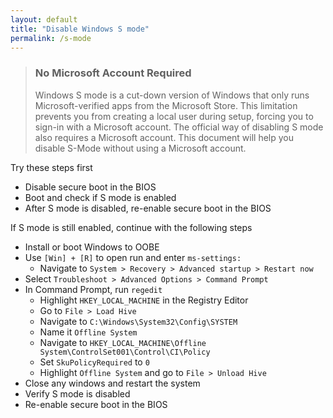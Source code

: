 ```yaml
---
layout: default
title: "Disable Windows S mode"
permalink: /s-mode
---
```


> ### **No Microsoft Account Required**
>
> Windows S mode is a cut-down version of Windows that only runs Microsoft-verified apps from the Microsoft Store. This limitation prevents you from creating a local user during setup, forcing you to sign-in with a Microsoft account. The official way of disabling S mode also requires a Microsoft account. This document will help you disable S-Mode without using a Microsoft account.

Try these steps first

- Disable secure boot in the BIOS
- Boot and check if S mode is enabled
- After S mode is disabled, re-enable secure boot in the BIOS

If S mode is still enabled, continue with the following steps

- Install or boot Windows to OOBE
- Use `[Win] + [R]` to open run and enter `ms-settings:`
  - Navigate to `System > Recovery > Advanced startup > Restart now`
- Select `Troubleshoot > Advanced Options > Command Prompt`
- In Command Prompt, run `regedit`
  - Highlight `HKEY_LOCAL_MACHINE` in the Registry Editor
  - Go to `File > Load Hive`
  - Navigate to `C:\Windows\System32\Config\SYSTEM`
  - Name it `Offline System`
  - Navigate to `HKEY_LOCAL_MACHINE\Offline System\ControlSet001\Control\CI\Policy`
  - Set `SkuPolicyRequired` to `0`
  - Highlight `Offline System` and go to `File > Unload Hive`
- Close any windows and restart the system
- Verify S mode is disabled
- Re-enable secure boot in the BIOS
